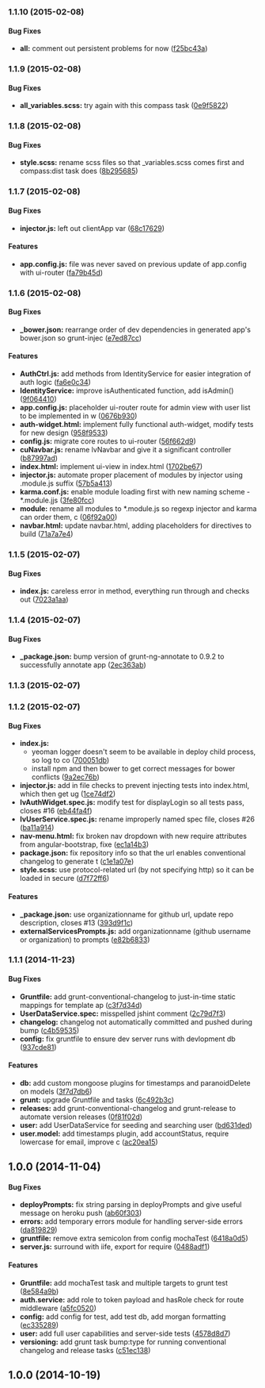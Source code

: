 <a name="1.1.10"></a>
### 1.1.10 (2015-02-08)


#### Bug Fixes

* **all:** comment out persistent problems for now ([f25bc43a](https://github.com/columbiajs/generator-columbia-angular/commit/f25bc43a5e24e11a142e9f63270d8880bf621c04))


<a name="1.1.9"></a>
### 1.1.9 (2015-02-08)


#### Bug Fixes

* **all_variables.scss:** try again with this compass task ([0e9f5822](https://github.com/columbiajs/generator-columbia-angular/commit/0e9f58226eae541a9a89d7d19769a421aaeec742))


<a name="1.1.8"></a>
### 1.1.8 (2015-02-08)


#### Bug Fixes

* **style.scss:** rename scss files so that _variables.scss comes first and compass:dist task does ([8b295685](https://github.com/columbiajs/generator-columbia-angular/commit/8b2956850995df70376692a8bdae33577644aed4))


<a name="1.1.7"></a>
### 1.1.7 (2015-02-08)


#### Bug Fixes

* **injector.js:** left out clientApp var ([68c17629](https://github.com/columbiajs/generator-columbia-angular/commit/68c17629fa997e5610880176b1a6ef2a81b27ae4))


#### Features

* **app.config.js:** file was never saved on previous update of app.config with ui-router ([fa79b45d](https://github.com/columbiajs/generator-columbia-angular/commit/fa79b45d588970b632147cca9d3882627bcb1860))


<a name="1.1.6"></a>
### 1.1.6 (2015-02-08)


#### Bug Fixes

* **_bower.json:** rearrange order of dev dependencies in generated app's bower.json so grunt-injec ([e7ed87cc](https://github.com/columbiajs/generator-columbia-angular/commit/e7ed87ccea9807564deed1250bb54f5d510c5406))


#### Features

* **AuthCtrl.js:** add methods from IdentityService for easier integration of auth logic ([fa6e0c34](https://github.com/columbiajs/generator-columbia-angular/commit/fa6e0c34ebf1833e8777e47dcd68ad7025213cd0))
* **IdentityService:** improve isAuthenticated function, add isAdmin() ([9f064410](https://github.com/columbiajs/generator-columbia-angular/commit/9f064410e4a1556061b9ec72fb5f38cf160f367d))
* **app.config.js:** placeholder ui-router route for admin view with user list to be implemented in w ([0676b930](https://github.com/columbiajs/generator-columbia-angular/commit/0676b93060ad78b277762e8f728a5a9c50cf21be))
* **auth-widget.html:** implement fully functional auth-widget, modify tests for new design ([958f9533](https://github.com/columbiajs/generator-columbia-angular/commit/958f953365f411be000ae3aeac22baeb21b6d98a))
* **config.js:** migrate core routes to ui-router ([56f662d9](https://github.com/columbiajs/generator-columbia-angular/commit/56f662d9d2c29ed5ef875d4d4a1dc6f80dd2664c))
* **cuNavbar.js:** rename lvNavbar and give it a significant controller ([b87997ad](https://github.com/columbiajs/generator-columbia-angular/commit/b87997ad54e8fbffb99230bee4d65bf2eacd5a9f))
* **index.html:** implement ui-view in index.html ([1702be67](https://github.com/columbiajs/generator-columbia-angular/commit/1702be671f0d3d3fd662f64260a09bfa6d9b4941))
* **injector.js:** automate proper placement of modules by injector using .module.js suffix ([57b5a413](https://github.com/columbiajs/generator-columbia-angular/commit/57b5a413a369aa19a4cda785337a94e36cd5d28f))
* **karma.conf.js:** enable module loading first with new naming scheme - *.module.jjs ([3fe80fcc](https://github.com/columbiajs/generator-columbia-angular/commit/3fe80fcc96c8a505c6912dd66204c8bafddf13ad))
* **module:** rename all modules to *.module.js so regexp injector and karma can order them, c ([06f92a00](https://github.com/columbiajs/generator-columbia-angular/commit/06f92a00271b127a0396e0a38d53b4d6165ac974))
* **navbar.html:** update navbar.html, adding placeholders for directives to build ([71a7a7e4](https://github.com/columbiajs/generator-columbia-angular/commit/71a7a7e4b4cadb5f5d5d77c2c0bc42f68e28b82d))


<a name="1.1.5"></a>
### 1.1.5 (2015-02-07)


#### Bug Fixes

* **index.js:** careless error in method, everything run through and checks out ([7023a1aa](https://github.com/columbiajs/generator-columbia-angular/commit/7023a1aaecfc21eba824852fc1aab0b3fcefd8c7))


<a name="1.1.4"></a>
### 1.1.4 (2015-02-07)


#### Bug Fixes

* **_package.json:** bump version of grunt-ng-annotate to 0.9.2 to successfully annotate app ([2ec363ab](https://github.com/columbiajs/generator-columbia-angular/commit/2ec363ab37a28f74b86914fe5da677d7dc2f2d2a))


<a name="1.1.3"></a>
### 1.1.3 (2015-02-07)


<a name="1.1.2"></a>
### 1.1.2 (2015-02-07)


#### Bug Fixes

* **index.js:**
  * yeoman logger doesn't seem to be available in deploy child process, so log to co ([700051db](https://github.com/columbiajs/generator-columbia-angular/commit/700051db77bd11ffcd67216b2820e621bca55824))
  * install npm and then bower to get correct messages for bower conflicts ([9a2ec76b](https://github.com/columbiajs/generator-columbia-angular/commit/9a2ec76b7c60c3f43b2a4652ebbe5be2902f6200))
* **injector.js:** add in file checks to prevent injecting tests into index.html, which then get ug ([1ce74df2](https://github.com/columbiajs/generator-columbia-angular/commit/1ce74df27a4a3d0abcb2753c817d25cb30b2d7f2))
* **lvAuthWidget.spec.js:** modify test for displayLogin so all tests pass, closes #16 ([eb44fa4f](https://github.com/columbiajs/generator-columbia-angular/commit/eb44fa4f6d900b3ebb746ad5927d0b0e3885748a))
* **lvUserService.spec.js:** rename improperly named spec file, closes #26 ([ba11a914](https://github.com/columbiajs/generator-columbia-angular/commit/ba11a914f7b56385296b2c0e1f17ce26669ac717))
* **nav-menu.html:** fix broken nav dropdown with new require attributes from angular-bootstrap, fixe ([ec1a14b3](https://github.com/columbiajs/generator-columbia-angular/commit/ec1a14b365c908f907cd7d320994057324467eda))
* **package.json:** fix repository info so that the url enables conventional changelog to generate t ([c1e1a07e](https://github.com/columbiajs/generator-columbia-angular/commit/c1e1a07e167490f7c0f0b0292f65357dee88540b))
* **style.scss:** use protocol-related url (by not specifying http) so it can be loaded in secure  ([d7f72ff6](https://github.com/columbiajs/generator-columbia-angular/commit/d7f72ff6e6e343ae3685d8e70e0c261b975fe88b))


#### Features

* **_package.json:** use organizationname for github url, update repo description, closes #13 ([393d9f1c](https://github.com/columbiajs/generator-columbia-angular/commit/393d9f1c03febfaca0d63a54e1a7a04c2c54b3ee))
* **externalServicesPrompts.js:** add organizationname (github username or organization) to prompts ([e82b6833](https://github.com/columbiajs/generator-columbia-angular/commit/e82b68337263b246649462697e9c5db566c49090))


<a name="1.1.1"></a>
### 1.1.1 (2014-11-23)


#### Bug Fixes

* **Gruntfile:** add grunt-conventional-changelog to just-in-time static mappings for template ap ([c3f7d34d](https://github.com/leviathantech/generator-leviathan/commit/c3f7d34dcb3e90bd7d36115b870cabfe226ccdab))
* **UserDataService.spec:** misspelled jshint comment ([2c79d7f3](https://github.com/leviathantech/generator-leviathan/commit/2c79d7f3e9631c25b713aea03662bcf03fa71f12))
* **changelog:** changelog not automatically committed and pushed during bump ([c4b59535](https://github.com/leviathantech/generator-leviathan/commit/c4b595357c6f17fdb6975e9949386f46c640f667))
* **config:** fix gruntfile to ensure dev server runs with devlopment db ([937cde81](https://github.com/leviathantech/generator-leviathan/commit/937cde811fbceddec2d69421a9675ecf11dea3a8))


#### Features

* **db:** add custom mongoose plugins for timestamps and paranoidDelete on models ([3f7d7db6](https://github.com/leviathantech/generator-leviathan/commit/3f7d7db61008b7328ddf2483ff4220edcf4aeac1))
* **grunt:** upgrade Gruntfile and tasks ([6c492b3c](https://github.com/leviathantech/generator-leviathan/commit/6c492b3cc5140c50afd325e57d4aa5348d0695cb))
* **releases:** add grunt-conventional-changelog and grunt-release to automate version releases  ([0f81f02d](https://github.com/leviathantech/generator-leviathan/commit/0f81f02d5518cb3b979d983225022c54d9b04eb8))
* **user:** add UserDataService for seeding and searching user ([bd631ded](https://github.com/leviathantech/generator-leviathan/commit/bd631dedd8c8978784decd9b40d4f03e3a6ccc84))
* **user.model:** add timestamps plugin, add accountStatus, require lowercase for email, improve c ([ac20ea15](https://github.com/leviathantech/generator-leviathan/commit/ac20ea15efbc7f251f0279baa0205cfcd55be688))


<a name="1.0.0"></a>
## 1.0.0 (2014-11-04)


#### Bug Fixes

* **deployPrompts:** fix string parsing in deployPrompts and give useful message on heroku push ([ab60f303](https://github.com/leviathantech/generator-leviathan/commit/ab60f30385ff7b0c1453ab31016ed9393876aca5))
* **errors:** add temporary errors module for handling server-side errors ([da819829](https://github.com/leviathantech/generator-leviathan/commit/da81982940cb3588ebafcea303a443cc1e215366))
* **gruntfile:** remove extra semicolon from config mochaTest ([6418a0d5](https://github.com/leviathantech/generator-leviathan/commit/6418a0d5cf4837410813ec0cbe85000b9bb909ba))
* **server.js:** surround with iife, export for require ([0488adf1](https://github.com/leviathantech/generator-leviathan/commit/0488adf155ef56d6134db04f1285d75cedf5b8a0))


#### Features

* **Gruntfile:** add mochaTest task and multiple targets to grunt test ([8e584a9b](https://github.com/leviathantech/generator-leviathan/commit/8e584a9b20b6a39830f5302fa0810e512f071bb5))
* **auth.service:** add role to token payload and hasRole check for route middleware ([a5fc0520](https://github.com/leviathantech/generator-leviathan/commit/a5fc0520966840594723f7aff5ed7adb608d58a1))
* **config:** add config for test, add test db, add morgan formatting ([ec335289](https://github.com/leviathantech/generator-leviathan/commit/ec3352897db9d06db33052da728ffabe8b7b51d4))
* **user:** add full user capabilities and server-side tests ([4578d8d7](https://github.com/leviathantech/generator-leviathan/commit/4578d8d7f0fb746ea4860ad1fca41a1d5fd7224c))
* **versioning:** add grunt task bump:type for running conventional changelog and release tasks ([c51ec138](https://github.com/leviathantech/generator-leviathan/commit/c51ec138f01782cb01b9708401b321c751a3f35a))


<a name="1.0.0"></a>
## 1.0.0 (2014-10-19)
